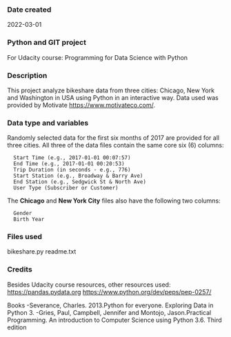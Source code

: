 

### Date created
2022-03-01

### Python and GIT project
For Udacity course: Programming for Data Science with Python

### Description
This project analyze bikeshare data from three cities: Chicago, New York and Washington in USA using Python in an interactive way. Data used was provided by Motivate <https://www.motivateco.com/>.

### Data type and variables
Randomly selected data for the first six months of 2017 are provided for all three cities. All three of the data files contain the same core six (6) columns:

      Start Time (e.g., 2017-01-01 00:07:57)
      End Time (e.g., 2017-01-01 00:20:53)
      Trip Duration (in seconds - e.g., 776)
      Start Station (e.g., Broadway & Barry Ave)
      End Station (e.g., Sedgwick St & North Ave)
      User Type (Subscriber or Customer)

The **Chicago** and **New York City** files also have the following two columns:

      Gender
      Birth Year

### Files used
bikeshare.py
readme.txt

### Credits
Besides Udacity course resources, other resources used:
https://pandas.pydata.org
https://www.python.org/dev/peps/pep-0257/

Books
-Severance, Charles. 2013.Python for everyone. Exploring Data in Python 3.
-Gries, Paul, Campbell, Jennifer and Montojo, Jason.Practical Programming. An introduction to Computer Science using Python 3.6. Third edition
